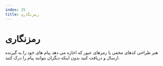 ```yaml
---
index: 25
title: رمزنگاری
---
```

# رمزنگاری

هنر طراحی کدهای مخفی یا رمزهای عبور که اجازه می دهد پیام های خود را به گیرنده ارسال و دریافت کنید بدون اینکه دیگران بتوانند پیام را درک کنند.